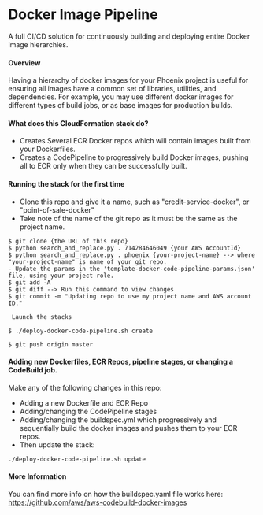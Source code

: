 # Docker Image Pipeline
A full CI/CD solution for continuously building and deploying entire Docker image hierarchies.

#### Overview
Having a hierarchy of docker images for your Phoenix project is useful for ensuring all images
have a common set of libraries, utilities, and dependencies. For example, you may use different
docker images for different types of build jobs, or as base images for production builds.

#### What does this CloudFormation stack do?
* Creates Several ECR Docker repos which will contain images built from your Dockerfiles.
* Creates a CodePipeline to progressively build Docker images, pushing all
  to ECR only when they can be successfully built.

#### Running the stack for the first time
* Clone this repo and give it a name, such as "credit-service-docker", or "point-of-sale-docker"
* Take note of the name of the git repo as it must be the same as the project name.

```
$ git clone {the URL of this repo}
$ python search_and_replace.py . 714284646049 {your AWS AccountId}
$ python search_and_replace.py . phoenix {your-project-name} --> where "your-project-name" is name of your git repo.
- Update the params in the 'template-docker-code-pipeline-params.json' file, using your project role.
$ git add -A
$ git diff --> Run this command to view changes
$ git commit -m "Updating repo to use my project name and AWS account ID."

 Launch the stacks

$ ./deploy-docker-code-pipeline.sh create

$ git push origin master
```

#### Adding new Dockerfiles, ECR Repos, pipeline stages, or changing a CodeBuild job.
Make any of the following changes in this repo:
* Adding a new Dockerfile and ECR Repo
* Adding/changing the CodePipeline stages
* Adding/changing the buildspec.yml which progressively and sequentially build the docker images and pushes them to your ECR repos.
* Then update the stack:

```
./deploy-docker-code-pipeline.sh update
```

#### More Information
You can find more info on how the buildspec.yaml file works here:
https://github.com/aws/aws-codebuild-docker-images
